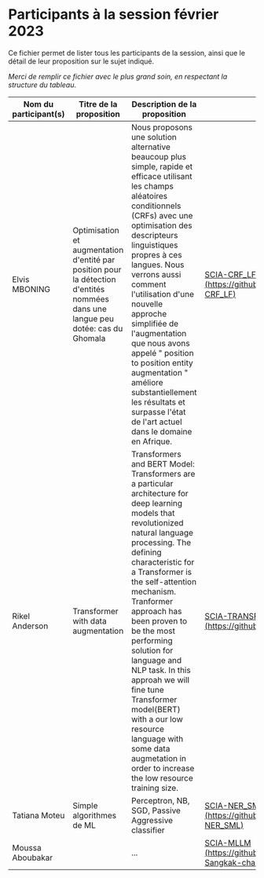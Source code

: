 # Participants à la session février 2023

Ce fichier permet de lister tous les participants de la session, ainsi que le détail de leur proposition sur le sujet indiqué.

*Merci de remplir ce fichier avec le plus grand soin, en respectant la structure du tableau*.

| **Nom du participant(s)** | **Titre de la proposition** | **Description de la proposition** | **Lien Github** | **Status**  |
|---------------------------|-----------------------------|-----------------------------------|-----------------|-------------|
| Elvis MBONING             | Optimisation et augmentation d'entité par position pour la détection d'entités nommées dans une langue peu dotée: cas du Ghomala | Nous proposons une solution alternative beaucoup plus simple, rapide et efficace utilisant les champs aléatoires conditionnels (CRFs) avec une optimisation des descripteurs linguistiques propres à ces langues. Nous verrons aussi comment l'utilisation d'une nouvelle approche simplifiée de l'augmentation que nous avons appelé " position to position entity augmentation "  améliore substantiellement les résultats et surpasse l'état de l'art actuel dans le domaine en Afrique. | [SCIA-CRF_LF (https://github.com/Levis0045/SCIA-CRF_LF)](https://github.com/Levis0045/SCIA-CRF_LF) | Complete |
| Rikel Anderson            |  Transformer with data augmentation                           | Transformers and BERT Model: Transformers are a particular architecture for deep learning models that revolutionized natural language processing. The defining characteristic for a Transformer is the self-attention mechanism. Tranformer approach has been proven to be the most performing solution for language and NLP task. In this approah we will fine tune Transformer model(BERT) with a our low resource language with some data augmetation in order to increase the low resource training size.                                  |   [SCIA-TRANSF (https://github.com/leriky/SCIA-TRANSF)](https://github.com/leriky/SCIA-TRANSF)              | Complete            |
| Tatiana Moteu             | Simple algorithmes de ML    | Perceptron, NB, SGD, Passive Aggressive classifier  | [SCIA-NER_SML (https://github.com/TatianaMoteuN/SCIA-NER_SML)](https://github.com/TatianaMoteuN/SCIA-NER_SML) | In progress |
| Moussa Aboubakar          |                             | ...                              | [SCIA-MLLM (https://github.com/abakamousa/NER-Sangkak-challenge)](https://github.com/abakamousa/NER-Sangkak-challenge)                  | In progress            |
